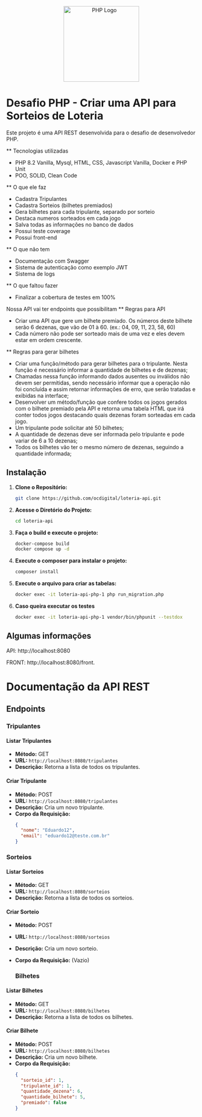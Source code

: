 <p align="center"><a href="https://www.php.net/" target="_blank"><img src="https://www.php.net//images/logos/new-php-logo.svg" width="200" alt="PHP Logo"></a></p>

# Desafio PHP - Criar uma API para Sorteios de Loteria

Este projeto é uma API REST desenvolvida para o desafio de desenvolvedor PHP.

** Tecnologias utilizadas
* PHP 8.2 Vanilla, Mysql, HTML, CSS, Javascript Vanilla, Docker e PHP Unit
* POO, SOLID, Clean Code

** O que ele faz
* Cadastra Tripulantes
* Cadastra Sorteios (bilhetes premiados)
* Gera bilhetes para cada tripulante, separado por sorteio
* Destaca numeros sorteados em cada jogo
* Salva todas as informações no banco de dados
* Possui teste coverage
* Possui front-end

** O que não tem
* Documentação com Swagger
* Sistema de autenticação como exemplo JWT
* Sistema de logs

** O que faltou fazer
* Finalizar a cobertura de testes em 100%


Nossa API vai ter endpoints que possibilitam
** Regras para API
* Criar uma API que gere um bilhete premiado. Os números deste bilhete serão 6 dezenas, que vão de 01 à 60. (ex.: 04, 09, 11, 23, 58, 60)
* Cada número não pode ser sorteado mais de uma vez e eles devem estar em ordem crescente.

** Regras para gerar bilhetes
* Criar uma função/método para gerar bilhetes para o tripulante. Nesta função é necessário informar a quantidade de bilhetes e de dezenas;
* Chamadas nessa função informando dados ausentes ou inválidos não devem ser permitidas, sendo necessário informar que a operação não foi concluída e assim retornar informações de erro, que serão tratadas e exibidas na interface;
* Desenvolver um método/função que confere todos os jogos gerados com o bilhete premiado pela API e retorna uma tabela HTML que irá conter todos jogos destacando quais dezenas foram sorteadas em cada jogo.
* Um tripulante pode solicitar até 50 bilhetes;
* A quantidade de dezenas deve ser informada pelo tripulante e pode variar de 6 a 10 dezenas;
* Todos os bilhetes vão ter o mesmo número de dezenas, seguindo a quantidade informada;

## Instalação

1. **Clone o Repositório:**
    ```bash
    git clone https://github.com/ocdigital/loteria-api.git
    ```

2. **Acesse o Diretório do Projeto:**
    ```bash
    cd loteria-api
    ```

3. **Faça o build e execute o projeto:**
    ```bash
    docker-compose build
    docker compose up -d
    
    ```

4. **Execute o composer para instalar o projeto:**
    ```bash
    composer install
    ```
    
5. **Execute o arquivo para criar as tabelas:**
    ```bash
    docker exec -it loteria-api-php-1 php run_migration.php
    ```
    
5. **Caso queira executar os testes**
    ```bash
    docker exec -it loteria-api-php-1 vendor/bin/phpunit --testdox
    ```
    
## Algumas informações

API: http://localhost:8080

FRONT: http://localhost:8080/front.

# Documentação da API REST

## Endpoints

### Tripulantes

#### Listar Tripulantes
- **Método:** GET
- **URL:** `http://localhost:8080/tripulantes`
- **Descrição:** Retorna a lista de todos os tripulantes.

#### Criar Tripulante
- **Método:** POST
- **URL:** `http://localhost:8080/tripulantes`
- **Descrição:** Cria um novo tripulante.
- **Corpo da Requisição:**
  ```json
  {
    "nome": "Eduardo12",
    "email": "eduardo12@teste.com.br"
  }
  
### Sorteios

#### Listar Sorteios
- **Método:** GET
- **URL:** `http://localhost:8080/sorteios`
- **Descrição:** Retorna a lista de todos os sorteios.

#### Criar Sorteio
- **Método:** POST
- **URL:** `http://localhost:8080/sorteios`
- **Descrição:** Cria um novo sorteio.
- **Corpo da Requisição:** (Vazio)

  ### Bilhetes

#### Listar Bilhetes
- **Método:** GET
- **URL:** `http://localhost:8080/bilhetes`
- **Descrição:** Retorna a lista de todos os bilhetes.

#### Criar Bilhete
- **Método:** POST
- **URL:** `http://localhost:8080/bilhetes`
- **Descrição:** Cria um novo bilhete.
- **Corpo da Requisição:**
  ```json
  {
    "sorteio_id": 1,
    "tripulante_id": 1,
    "quantidade_dezena": 6,
    "quantidade_bilhete": 5,
    "premiado": false
  }




